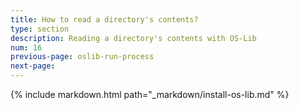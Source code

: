 ```yaml
---
title: How to read a directory's contents?
type: section
description: Reading a directory's contents with OS-Lib
num: 16
previous-page: oslib-run-process
next-page:
---
```


{% include markdown.html path="_markdown/install-os-lib.md" %}

